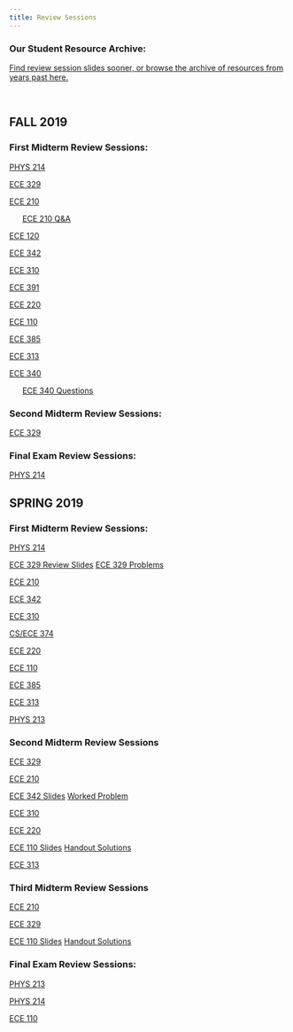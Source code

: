 ```yaml
---
title: Review Sessions
---
```


### Our Student Resource Archive:

[Find review session slides sooner, or browse the archive of resources from years past here.](https://drive.google.com/open?id=121a768cDE0hUsoKjNXZyj4shFhwZ3ikd)

<br />

FALL 2019
---------

### First Midterm Review Sessions:

[PHYS 214](/assets/files/HKNPHYS214ReviewSession1FA19.pptx)

[ECE 329](/assets/files/HKNECE329ReviewSession1FA19.pptx)

[ECE 210](/assets/files/HKNECE210ReviewSession1SP19.pptx)

&nbsp;&nbsp;&nbsp;&nbsp;&nbsp;&nbsp;[ECE 210 Q&A](/assets/files/HKNECE210ReviewQuestions1FA19.docx)

[ECE 120](/assets/files/HKNECE120ReviewSession1FA19.pptx)

[ECE 342](/assets/files/HKNECE342ReviewSession1FA19.pptx)

[ECE 310](/assets/files/HKNECE310ReviewSession1FA19.pptx)

[ECE 391](/assets/files/HKNECE391ReviewSession1FA19.pdf)

[ECE 220](/assets/files/HKNECE220ReviewSession1FA19.pptx)

[ECE 110](/assets/files/HKNECE110ReviewSession1FA19.pptx)

[ECE 385](/assets/files/HKNECE385ReviewSession1FA19.pptx)

[ECE 313](/assets/files/HKNECE313ReviewSession1FA19.pptx)

[ECE 340](/assets/files/HKNECE340ReviewSession1FA19.pdf)

&nbsp;&nbsp;&nbsp;&nbsp;&nbsp;&nbsp;[ECE 340 Questions](/assets/files/HKNECE340ReviewSession1QuestionsFA19.pdf)

### Second Midterm Review Sessions:

[ECE 329](/assets/files/HKNECE329ReviewSession2FA19.pptx)

### Final Exam Review Sessions:

[PHYS 214](/assets/files/HKNPHYS214ReviewSession2FA19.pptx)

SPRING 2019
-----------

### First Midterm Review Sessions:

[PHYS 214](/assets/files/HKNPHYS214ReviewSession1SP19.pptx)

[ECE 329 Review Slides](/assets/files/HKNECE329ReviewSession1SP19Review.pptx)  [ECE 329 Problems](/assets/files/HKNECE329ReviewSession1SP19Problems.pptx)

[ECE 210](/assets/files/HKNECE210ReviewSession1SP19.pptx)

[ECE 342](/assets/files/HKNECE342ReviewSession1SP19.pptx)

[ECE 310](/assets/files/HKNECE310ReviewSession1SP19.pptx)

[CS/ECE 374](/assets/files/HKNCS374ReviewSession1SP19.pdf)

[ECE 220](/assets/files/HKNECE220ReviewSession1SP19.pptx)

[ECE 110](/assets/files/HKNECE110ReviewSession1SP19.pptx)

[ECE 385](/assets/files/HKNECE385ReviewSession1SP19.pptx)

[ECE 313](/assets/files/HKNECE313ReviewSession1SP19.pptx)

[PHYS 213](/assets/files/HKNPHYS213ReviewSession1SP19.pptx)


### Second Midterm Review Sessions

[ECE 329](/assets/files/HKNECE329ReviewSession2SP19.pptx)

[ECE 210](/assets/files/HKNECE210ReviewSession2SP19.pptx)

[ECE 342 Slides](/assets/files/HKNECE342ReviewSession2SP19.pptx)    [Worked Problem](/assets/files/ECE342hw6_2f.pdf)

[ECE 310](/assets/files/HKNECE310ReviewSession2SP19.pptx)

[ECE 220](/assets/files/HKNECE220ReviewSession2FA181.pptx)

[ECE 110 Slides](/assets/files/HKNECE110ReviewSession2SP19.pdf)     [Handout Solutions](/assets/files/HKNECE110ReviewSession2SP19_handout_soln.pdf)

[ECE 313](/assets/files/HKNECE313ReviewSession2SP19.pptx)

### Third Midterm Review Sessions

[ECE 210](/assets/files/HKNECE210ReviewSession3SP19.pptx)

[ECE 329](/assets/files/HKNECE329ReviewSession3SP19.pptx)

[ECE 110 Slides](/assets/files/HKNECE110ReviewSession3SP18.pdf)     [Handout Solutions](/assets/files/HKNECE110ReviewSession3SP18_handout_soln.pdf)
### Final Exam Review Sessions:

[PHYS 213](/assets/files/HKNPHYS213ReviewSession2SP19.pptx)

[PHYS 214](/assets/files/HKNPHYS214ReviewSession2SP19.pptx)

[ECE 110](/assets/files/HKNECE110ReviewSession3SP19.pptx)


